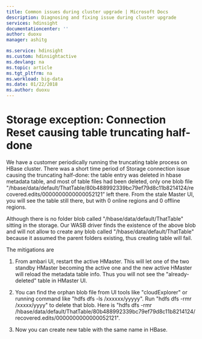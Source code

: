 ```yaml
---
title: Common issues during cluster upgrade | Microsoft Docs
description: Diagnosing and fixing issue during cluster upgrade
services: hdinsight
documentationcenter: ''
author: duoxu
manager: ashitg

ms.service: hdinsight
ms.custom: hdinsightactive
ms.devlang: na
ms.topic: article
ms.tgt_pltfrm: na
ms.workload: big-data
ms.date: 01/22/2018
ms.author: duoxu
---
```


# Storage exception: Connection Reset causing table truncating half-done

We have a customer periodically running the truncating table process on HBase cluster. There was a short time period of Storage connection issue causing the truncating half-done: the table entry was deleted in hbase metadata table, and most of table files had been deleted, only one blob file "/hbase/data/default/ThatTable/80b488992339bc79ef79d8c11b8214124/recovered.edits/0000000000000052121” left there. From the stale Master UI, you will see the table still there, but with 0 online regions and 0 offline regions. 

Although there is no folder blob called "/hbase/data/default/ThatTable" sitting in the storage. Our WASB driver finds the existence of the above blob and will not allow to create any blob called "/hbase/data/default/ThatTable" because it assumed the parent folders existing, thus creating table will fail.

The mitigations are

1. From ambari UI, restart the active HMaster. This will let one of the two standby HMaster becoming the active one and the new active HMaster will reload the metadata table info. Thus you will not see the "already-deleted" table in HMaster UI.

2. You can find the orphan blob file from UI tools like "cloudExplorer" or running command like "hdfs dfs -ls /xxxxxx/yyyyy". Run "hdfs dfs -rmr /xxxxx/yyyy" to delete that blob. Here is "hdfs dfs -rmr /hbase/data/default/ThatTable/80b488992339bc79ef79d8c11b8214124/recovered.edits/0000000000000052121".

3. Now you can create new table with the same name in HBase.
